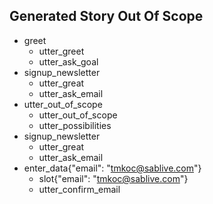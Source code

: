 ## Generated Story Out Of Scope
* greet
    - utter_greet
    - utter_ask_goal
* signup_newsletter
    - utter_great
    - utter_ask_email
* utter_out_of_scope
    - utter_out_of_scope
    - utter_possibilities
* signup_newsletter
    - utter_great
    - utter_ask_email
* enter_data{"email": "tmkoc@sablive.com"}
    - slot{"email": "tmkoc@sablive.com"}
    - utter_confirm_email
